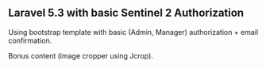 ## Laravel 5.3 with basic Sentinel 2 Authorization

Using bootstrap template with basic (Admin, Manager) authorization + email confirmation.

Bonus content (image cropper using Jcrop).